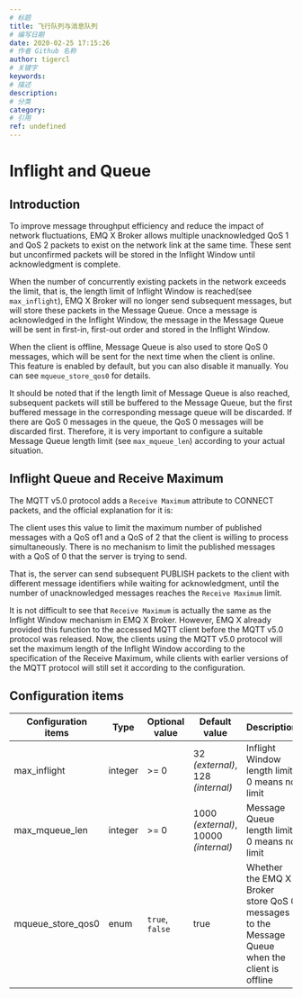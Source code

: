 ```yaml
---
# 标题
title: 飞行队列与消息队列
# 编写日期
date: 2020-02-25 17:15:26
# 作者 Github 名称
author: tigercl
# 关键字
keywords:
# 描述
description:
# 分类
category: 
# 引用
ref: undefined
---
```


# Inflight and Queue

## Introduction

To improve message throughput efficiency and reduce the impact of network fluctuations, EMQ X Broker allows multiple unacknowledged QoS 1 and QoS 2 packets to exist on the network link at the same time. These sent but unconfirmed packets will be stored in the Inflight Window until acknowledgment is complete.

When the number of concurrently existing packets in the network exceeds the limit, that is, the length limit of Inflight Window is reached(see `max_inflight`), EMQ X Broker will no longer send subsequent messages, but will store these packets in the Message Queue. Once a message is acknowledged in the Inflight Window, the message in the Message Queue will be sent in first-in, first-out order and stored in the Inflight Window.

When the client is offline, Message Queue is also used to store QoS 0 messages, which will be sent for the next time when the client is online. This feature is enabled by default, but you can also disable it manually. You can see `mqueue_store_qos0` for details.

It should be noted that if the length limit of Message Queue is also reached, subsequent packets will still be buffered to the Message Queue, but the first buffered message in the corresponding message queue will be discarded. If there are QoS 0 messages in the queue, the QoS 0 messages will be discarded first. Therefore, it is very important to configure a suitable Message Queue length limit (see `max_mqueue_len`) according to your actual situation.

## Inflight Queue and Receive Maximum

The MQTT v5.0 protocol adds a `Receive Maximum`  attribute to CONNECT packets, and the official explanation for it is:

The client uses this value to limit the maximum number of published messages with a QoS of1 and a QoS of 2 that the client is willing to process simultaneously. There is no mechanism to limit the published messages with a QoS of 0 that the server is trying to send.

That is, the server can send subsequent PUBLISH packets to the client with different message identifiers while waiting for acknowledgment, until the number of unacknowledged messages reaches the `Receive Maximum` limit.

It is not difficult to see that `Receive Maximum` is actually the same as the Inflight Window mechanism in EMQ X Broker. However, EMQ X already provided this function to the accessed MQTT client before the MQTT v5.0 protocol was released. Now, the clients using the MQTT v5.0 protocol will set the maximum length of the Inflight Window according to the specification of the Receive Maximum, while clients with earlier versions of the MQTT protocol will still set it according to the configuration.

## Configuration items

| Configuration items | Type    | Optional value  | Default value                              | Description                                                  |
| ------------------- | ------- | --------------- | ------------------------------------------ | ------------------------------------------------------------ |
| max_inflight        | integer | >= 0            | 32 *(external)*,<br /> 128 *(internal)*    | Inflight Window length limit, 0 means no limit               |
| max_mqueue_len      | integer | >= 0            | 1000 *(external)*,<br />10000 *(internal)* | Message Queue length limit, 0 means no limit                 |
| mqueue_store_qos0   | enum    | `true`, `false` | true                                       | Whether the EMQ X Broker store QoS 0 messages to the Message Queue when the client is offline |







